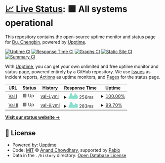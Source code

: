 # [📈 Live Status](https://dcb9.github.io/vigilant-happiness): <!--live status--> **🟩 All systems operational**

This repository contains the open-source uptime monitor and status page for [Du, Chengbin](https://dcb9.github.io), powered by [Upptime](https://github.com/upptime/upptime).

[![Uptime CI](https://github.com/dcb9/vigilant-happiness/workflows/Uptime%20CI/badge.svg)](https://github.com/dcb9/vigilant-happiness/actions?query=workflow%3A%22Uptime+CI%22)
[![Response Time CI](https://github.com/dcb9/vigilant-happiness/workflows/Response%20Time%20CI/badge.svg)](https://github.com/dcb9/vigilant-happiness/actions?query=workflow%3A%22Response+Time+CI%22)
[![Graphs CI](https://github.com/dcb9/vigilant-happiness/workflows/Graphs%20CI/badge.svg)](https://github.com/dcb9/vigilant-happiness/actions?query=workflow%3A%22Graphs+CI%22)
[![Static Site CI](https://github.com/dcb9/vigilant-happiness/workflows/Static%20Site%20CI/badge.svg)](https://github.com/dcb9/vigilant-happiness/actions?query=workflow%3A%22Static+Site+CI%22)
[![Summary CI](https://github.com/dcb9/vigilant-happiness/workflows/Summary%20CI/badge.svg)](https://github.com/dcb9/vigilant-happiness/actions?query=workflow%3A%22Summary+CI%22)

With [Upptime](https://upptime.js.org), you can get your own unlimited and free uptime monitor and status page, powered entirely by a GitHub repository. We use [Issues](https://github.com/dcb9/vigilant-happiness/issues) as incident reports, [Actions](https://github.com/dcb9/vigilant-happiness/actions) as uptime monitors, and [Pages](https://dcb9.github.io/vigilant-happiness) for the status page.

<!--start: status pages-->
<!-- This summary is generated by Upptime (https://github.com/upptime/upptime) -->
<!-- Do not edit this manually, your changes will be overwritten -->
<!-- prettier-ignore -->
| URL | Status | History | Response Time | Uptime |
| --- | ------ | ------- | ------------- | ------ |
| <img alt="" src="https://icons.duckduckgo.com/ip3/161.97.164.135.ico" height="13"> [Val I](http://161.97.164.135:9901) | 🟩 Up | [val-i.yml](https://github.com/dcb9/vigilant-happiness/commits/HEAD/history/val-i.yml) | <details><summary><img alt="Response time graph" src="./graphs/val-i/response-time-week.png" height="20"> 256ms</summary><br><a href="https://dcb9.github.io/vigilant-happiness/history/val-i"><img alt="Response time 235" src="https://img.shields.io/endpoint?url=https%3A%2F%2Fraw.githubusercontent.com%2Fdcb9%2Fvigilant-happiness%2FHEAD%2Fapi%2Fval-i%2Fresponse-time.json"></a><br><a href="https://dcb9.github.io/vigilant-happiness/history/val-i"><img alt="24-hour response time 190" src="https://img.shields.io/endpoint?url=https%3A%2F%2Fraw.githubusercontent.com%2Fdcb9%2Fvigilant-happiness%2FHEAD%2Fapi%2Fval-i%2Fresponse-time-day.json"></a><br><a href="https://dcb9.github.io/vigilant-happiness/history/val-i"><img alt="7-day response time 256" src="https://img.shields.io/endpoint?url=https%3A%2F%2Fraw.githubusercontent.com%2Fdcb9%2Fvigilant-happiness%2FHEAD%2Fapi%2Fval-i%2Fresponse-time-week.json"></a><br><a href="https://dcb9.github.io/vigilant-happiness/history/val-i"><img alt="30-day response time 236" src="https://img.shields.io/endpoint?url=https%3A%2F%2Fraw.githubusercontent.com%2Fdcb9%2Fvigilant-happiness%2FHEAD%2Fapi%2Fval-i%2Fresponse-time-month.json"></a><br><a href="https://dcb9.github.io/vigilant-happiness/history/val-i"><img alt="1-year response time 235" src="https://img.shields.io/endpoint?url=https%3A%2F%2Fraw.githubusercontent.com%2Fdcb9%2Fvigilant-happiness%2FHEAD%2Fapi%2Fval-i%2Fresponse-time-year.json"></a></details> | <details><summary><a href="https://dcb9.github.io/vigilant-happiness/history/val-i">100.00%</a></summary><a href="https://dcb9.github.io/vigilant-happiness/history/val-i"><img alt="All-time uptime 98.65%" src="https://img.shields.io/endpoint?url=https%3A%2F%2Fraw.githubusercontent.com%2Fdcb9%2Fvigilant-happiness%2FHEAD%2Fapi%2Fval-i%2Fuptime.json"></a><br><a href="https://dcb9.github.io/vigilant-happiness/history/val-i"><img alt="24-hour uptime 100.00%" src="https://img.shields.io/endpoint?url=https%3A%2F%2Fraw.githubusercontent.com%2Fdcb9%2Fvigilant-happiness%2FHEAD%2Fapi%2Fval-i%2Fuptime-day.json"></a><br><a href="https://dcb9.github.io/vigilant-happiness/history/val-i"><img alt="7-day uptime 100.00%" src="https://img.shields.io/endpoint?url=https%3A%2F%2Fraw.githubusercontent.com%2Fdcb9%2Fvigilant-happiness%2FHEAD%2Fapi%2Fval-i%2Fuptime-week.json"></a><br><a href="https://dcb9.github.io/vigilant-happiness/history/val-i"><img alt="30-day uptime 99.58%" src="https://img.shields.io/endpoint?url=https%3A%2F%2Fraw.githubusercontent.com%2Fdcb9%2Fvigilant-happiness%2FHEAD%2Fapi%2Fval-i%2Fuptime-month.json"></a><br><a href="https://dcb9.github.io/vigilant-happiness/history/val-i"><img alt="1-year uptime 98.65%" src="https://img.shields.io/endpoint?url=https%3A%2F%2Fraw.githubusercontent.com%2Fdcb9%2Fvigilant-happiness%2FHEAD%2Fapi%2Fval-i%2Fuptime-year.json"></a></details>
| <img alt="" src="https://icons.duckduckgo.com/ip3/194.163.180.0.ico" height="13"> [Val II](http://194.163.180.0:9901) | 🟩 Up | [val-ii.yml](https://github.com/dcb9/vigilant-happiness/commits/HEAD/history/val-ii.yml) | <details><summary><img alt="Response time graph" src="./graphs/val-ii/response-time-week.png" height="20"> 283ms</summary><br><a href="https://dcb9.github.io/vigilant-happiness/history/val-ii"><img alt="Response time 321" src="https://img.shields.io/endpoint?url=https%3A%2F%2Fraw.githubusercontent.com%2Fdcb9%2Fvigilant-happiness%2FHEAD%2Fapi%2Fval-ii%2Fresponse-time.json"></a><br><a href="https://dcb9.github.io/vigilant-happiness/history/val-ii"><img alt="24-hour response time 232" src="https://img.shields.io/endpoint?url=https%3A%2F%2Fraw.githubusercontent.com%2Fdcb9%2Fvigilant-happiness%2FHEAD%2Fapi%2Fval-ii%2Fresponse-time-day.json"></a><br><a href="https://dcb9.github.io/vigilant-happiness/history/val-ii"><img alt="7-day response time 283" src="https://img.shields.io/endpoint?url=https%3A%2F%2Fraw.githubusercontent.com%2Fdcb9%2Fvigilant-happiness%2FHEAD%2Fapi%2Fval-ii%2Fresponse-time-week.json"></a><br><a href="https://dcb9.github.io/vigilant-happiness/history/val-ii"><img alt="30-day response time 361" src="https://img.shields.io/endpoint?url=https%3A%2F%2Fraw.githubusercontent.com%2Fdcb9%2Fvigilant-happiness%2FHEAD%2Fapi%2Fval-ii%2Fresponse-time-month.json"></a><br><a href="https://dcb9.github.io/vigilant-happiness/history/val-ii"><img alt="1-year response time 321" src="https://img.shields.io/endpoint?url=https%3A%2F%2Fraw.githubusercontent.com%2Fdcb9%2Fvigilant-happiness%2FHEAD%2Fapi%2Fval-ii%2Fresponse-time-year.json"></a></details> | <details><summary><a href="https://dcb9.github.io/vigilant-happiness/history/val-ii">99.70%</a></summary><a href="https://dcb9.github.io/vigilant-happiness/history/val-ii"><img alt="All-time uptime 99.97%" src="https://img.shields.io/endpoint?url=https%3A%2F%2Fraw.githubusercontent.com%2Fdcb9%2Fvigilant-happiness%2FHEAD%2Fapi%2Fval-ii%2Fuptime.json"></a><br><a href="https://dcb9.github.io/vigilant-happiness/history/val-ii"><img alt="24-hour uptime 100.00%" src="https://img.shields.io/endpoint?url=https%3A%2F%2Fraw.githubusercontent.com%2Fdcb9%2Fvigilant-happiness%2FHEAD%2Fapi%2Fval-ii%2Fuptime-day.json"></a><br><a href="https://dcb9.github.io/vigilant-happiness/history/val-ii"><img alt="7-day uptime 99.70%" src="https://img.shields.io/endpoint?url=https%3A%2F%2Fraw.githubusercontent.com%2Fdcb9%2Fvigilant-happiness%2FHEAD%2Fapi%2Fval-ii%2Fuptime-week.json"></a><br><a href="https://dcb9.github.io/vigilant-happiness/history/val-ii"><img alt="30-day uptime 99.93%" src="https://img.shields.io/endpoint?url=https%3A%2F%2Fraw.githubusercontent.com%2Fdcb9%2Fvigilant-happiness%2FHEAD%2Fapi%2Fval-ii%2Fuptime-month.json"></a><br><a href="https://dcb9.github.io/vigilant-happiness/history/val-ii"><img alt="1-year uptime 99.97%" src="https://img.shields.io/endpoint?url=https%3A%2F%2Fraw.githubusercontent.com%2Fdcb9%2Fvigilant-happiness%2FHEAD%2Fapi%2Fval-ii%2Fuptime-year.json"></a></details>

<!--end: status pages-->

[**Visit our status website →**](https://dcb9.github.io/vigilant-happiness)

## 📄 License

- Powered by: [Upptime](https://github.com/upptime/upptime)
- Code: [MIT](./LICENSE) © [Anand Chowdhary](https://anandchowdhary.com), supported by [Pabio](https://pabio.com)
- Data in the `./history` directory: [Open Database License](https://opendatacommons.org/licenses/odbl/1-0/)
